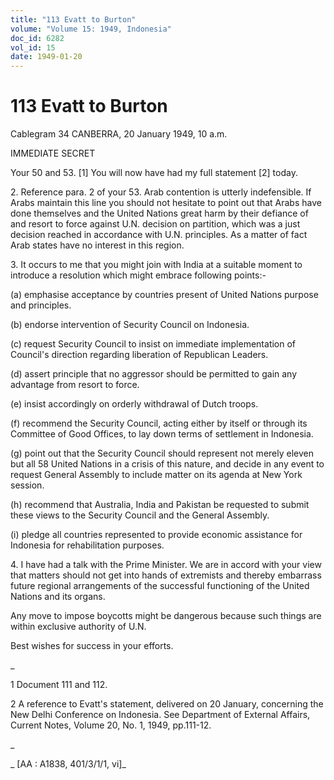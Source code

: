 ```yaml
---
title: "113 Evatt to Burton"
volume: "Volume 15: 1949, Indonesia"
doc_id: 6282
vol_id: 15
date: 1949-01-20
---
```


# 113 Evatt to Burton

Cablegram 34 CANBERRA, 20 January 1949, 10 a.m.

IMMEDIATE SECRET

Your 50 and 53. [1] You will now have had my full statement [2] today.

2\. Reference para. 2 of your 53. Arab contention is utterly indefensible. If Arabs maintain this line you should not hesitate to point out that Arabs have done themselves and the United Nations great harm by their defiance of and resort to force against U.N. decision on partition, which was a just decision reached in accordance with U.N. principles. As a matter of fact Arab states have no interest in this region.

3\. It occurs to me that you might join with India at a suitable moment to introduce a resolution which might embrace following points:-

(a) emphasise acceptance by countries present of United Nations purpose and principles.

(b) endorse intervention of Security Council on Indonesia.

(c) request Security Council to insist on immediate implementation of Council's direction regarding liberation of Republican Leaders.

(d) assert principle that no aggressor should be permitted to gain any advantage from resort to force.

(e) insist accordingly on orderly withdrawal of Dutch troops.

(f) recommend the Security Council, acting either by itself or through its Committee of Good Offices, to lay down terms of settlement in Indonesia.

(g) point out that the Security Council should represent not merely eleven but all 58 United Nations in a crisis of this nature, and decide in any event to request General Assembly to include matter on its agenda at New York session.

(h) recommend that Australia, India and Pakistan be requested to submit these views to the Security Council and the General Assembly.

(i) pledge all countries represented to provide economic assistance for Indonesia for rehabilitation purposes.

4\. I have had a talk with the Prime Minister. We are in accord with your view that matters should not get into hands of extremists and thereby embarrass future regional arrangements of the successful functioning of the United Nations and its organs.

Any move to impose boycotts might be dangerous because such things are within exclusive authority of U.N.

Best wishes for success in your efforts.

_

1 Document 111 and 112.

2 A reference to Evatt's statement, delivered on 20 January, concerning the New Delhi Conference on Indonesia. See Department of External Affairs, Current Notes, Volume 20, No. 1, 1949, pp.111-12.

_

_ [AA : A1838, 401/3/1/1, vi]_
